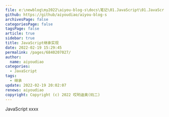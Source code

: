 ```yaml
---
file: e:\newblog\my2022\aiyou-blog-s\docs\笔记\01.JavaScript\01.JavaScript继承实现.md
github: https://github/aiyoudiao/aiyou-blog-s
archivesPage: false
categoriesPage: false
tagsPage: false
article: true
sidebar: true
title: JavaScript继承实现
date: 2022-02-19 15:29:45
permalink: /pages/6840207027/
author: 
  name: aiyoudiao
categories: 
  - JavaScript
tags: 
  - 继承
update: 2022-02-19 20:02:07
renews: aiyoudiao
copyright: Copyright (c) 2022 哎哟迪奥(码二)
---
```


JavaScript  xxxx

